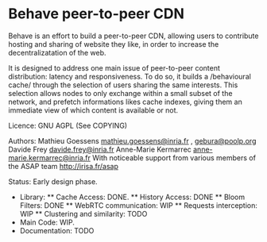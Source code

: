 Behave peer-to-peer CDN
==========================

Behave is an effort to build a peer-to-peer CDN, allowing users to contribute hosting and sharing of website they like, in order to increase the decentralizatation of the web.

It is designed to address one main issue of peer-to-peer content distribution: latency and responsiveness. 
To do so, it builds a /behavioural cache/ through the selection of users sharing the same interests. This selection allows nodes to only exchange within a small subset of the network, and prefetch informations likes cache indexes, giving them an immediate view of which content is available or not.

Licence: GNU AGPL (See COPYING)

Authors: 
Mathieu Goessens <mathieu.goessens@inria.fr> , <gebura@poolp.org>
Davide Frey <davide.frey@inria.fr>
Anne-Marie Kermarrec <anne-marie.kermarrec@inria.fr>
With noticeable support from various members of the ASAP team <http://irisa.fr/asap>

Status: Early design phase.
* Library:
** Cache Access: DONE.
** History Access: DONE
** Bloom Filters: DONE
** WebRTC communication: WIP
** Requests interception: WIP
** Clustering and similarity: TODO
* Main Code: WIP.
* Documentation: TODO

